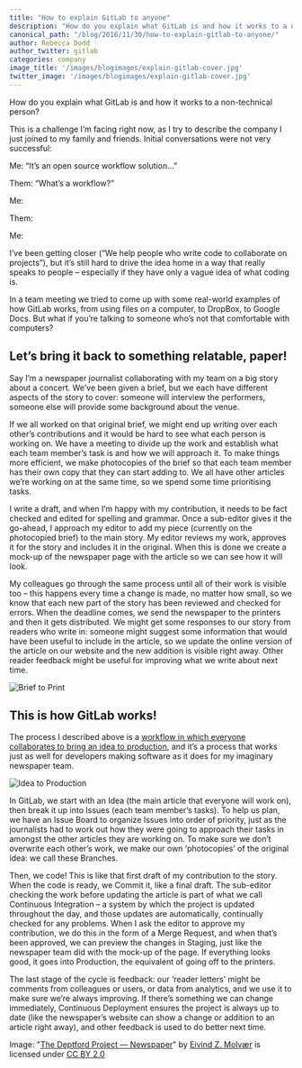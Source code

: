 ```yaml
---
title: "How to explain GitLab to anyone"
description: "How do you explain what GitLab is and how it works to a non-technical person?"
canonical_path: "/blog/2016/11/30/how-to-explain-gitlab-to-anyone/"
author: Rebecca Dodd
author_twitter: gitlab
categories: company
image_title: '/images/blogimages/explain-gitlab-cover.jpg'
twitter_image: '/images/blogimages/explain-gitlab-cover.jpg'
---
```


How do you explain what GitLab is and how it works to a non-technical person?

This is a challenge I’m facing right now, as I try to describe the company I just joined to my family and friends. <!-- more --> Initial conversations were not very successful:


Me: “It’s an open source workflow solution...”

Them: “What’s a workflow?”

Me:

Them:

Me:


I’ve been getting closer (“We help people who write code to collaborate on projects”), but it’s still hard to drive the idea home in a way that really speaks to people – especially if they have only a vague idea of what coding is.

In a team meeting we tried to come up with some real-world examples of how GitLab works, from using files on a computer, to DropBox, to Google Docs. But what if you’re talking to someone who’s not that comfortable with computers?

## Let’s bring it back to something relatable, paper!

Say I’m a newspaper journalist collaborating with my team on a big story about a concert. We’ve been given a brief, but we each have different aspects of the story to cover: someone will interview the performers, someone else will provide some background about the venue.

If we all worked on that original brief, we might end up writing over each other’s contributions and it would be hard to see what each person is working on. We have a meeting to divide up the work and establish what each team member’s task is and how we will approach it. To make things more efficient, we make photocopies of the brief so that each team member has their own copy that they can start adding to. We all have other articles we’re working on at the same time, so we spend some time prioritising tasks.

I write a draft, and when I’m happy with my contribution, it needs to be fact checked and edited for spelling and grammar. Once a sub-editor gives it the go-ahead, I approach my editor to add my piece (currently on the photocopied brief) to the main story. My editor reviews my work, approves it for the story and includes it in the original. When this is done we create a mock-up of the newspaper page with the article so we can see how it will look.

My colleagues go through the same process until all of their work is visible too – this happens every time a change is made, no matter how small, so we know that each new part of the story has been reviewed and checked for errors. When the deadline comes, we send the newspaper to the printers and then it gets distributed. We might get some responses to our story from readers who write in: someone might suggest some information that would have been useful to include in the article, so we update the online version of the article on our website and the new addition is visible right away. Other reader feedback might be useful for improving what we write about next time.

![Brief to Print](/images/blogimages/brief-to-print.png)

## This is how GitLab works!

The process I described above is a [workflow in which everyone collaborates to bring an idea to production](/topics/version-control/what-is-gitlab-flow/), and it’s a process that works just as well for developers making software as it does for my imaginary newspaper team.

![Idea to Production](/images/blogimages/idea-to-production.png)

In GitLab, we start with an Idea (the main article that everyone will work on), then break it up into Issues (each team member’s tasks). To help us plan, we have an Issue Board to organize Issues into order of priority, just as the journalists had to work out how they were going to approach their tasks in amongst the other articles they are working on. To make sure we don’t overwrite each other’s work, we make our own ‘photocopies’ of the original idea: we call these Branches.

Then, we code! This is like that first draft of my contribution to the story. When the code is ready, we Commit it, like a final draft. The sub-editor checking the work before updating the article is part of what we call Continuous Integration – a system by which the project is updated throughout the day, and those updates are automatically, continually checked for any problems. When I ask the editor to approve my contribution, we do this in the form of a Merge Request, and when that’s been approved, we can preview the changes in Staging, just like the newspaper team did with the mock-up of the page. If everything looks good, it goes into Production, the equivalent of going off to the printers.

The last stage of the cycle is feedback: our ‘reader letters’ might be comments from colleagues or users, or data from analytics, and we use it to make sure we’re always improving. If there’s something we can change immediately, Continuous Deployment ensures the project is always up to date (like the newspaper’s website can show a change or addition to an article right away), and other feedback is used to do better next time.

Image: "[The Deptford Project — Newspaper](https://www.flickr.com/photos/eivind1983/4703991995/in/gallery-94794587@N03-72157635294619645/)" by [Eivind Z. Molvær](https://www.flickr.com/photos/eivind1983/) is licensed under [CC BY 2.0](https://creativecommons.org/licenses/by/2.0/)

